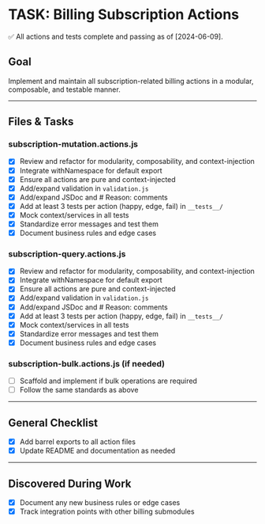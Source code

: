 # TASK: Billing Subscription Actions

✅ All actions and tests complete and passing as of [2024-06-09].

## Goal
Implement and maintain all subscription-related billing actions in a modular, composable, and testable manner.

---

## Files & Tasks

### subscription-mutation.actions.js
- [x] Review and refactor for modularity, composability, and context-injection
- [x] Integrate withNamespace for default export
- [x] Ensure all actions are pure and context-injected
- [x] Add/expand validation in `validation.js`
- [x] Add/expand JSDoc and # Reason: comments
- [x] Add at least 3 tests per action (happy, edge, fail) in `__tests__/`
- [x] Mock context/services in all tests
- [x] Standardize error messages and test them
- [x] Document business rules and edge cases

### subscription-query.actions.js
- [x] Review and refactor for modularity, composability, and context-injection
- [x] Integrate withNamespace for default export
- [x] Ensure all actions are pure and context-injected
- [x] Add/expand validation in `validation.js`
- [x] Add/expand JSDoc and # Reason: comments
- [x] Add at least 3 tests per action (happy, edge, fail) in `__tests__/`
- [x] Mock context/services in all tests
- [x] Standardize error messages and test them
- [x] Document business rules and edge cases

### subscription-bulk.actions.js (if needed)
- [ ] Scaffold and implement if bulk operations are required
- [ ] Follow the same standards as above

---

## General Checklist
- [x] Add barrel exports to all action files
- [x] Update README and documentation as needed

---

## Discovered During Work
- [x] Document any new business rules or edge cases
- [x] Track integration points with other billing submodules 